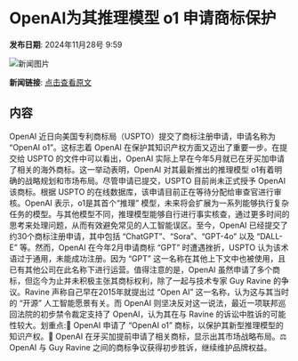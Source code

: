 # OpenAI为其推理模型 o1 申请商标保护

**发布日期**: 2024年11月28号 9:59

![新闻图片](https://pic.chinaz.com/picmap/202405110933330041_0.jpg)

**新闻链接**: [点击查看原文](https://www.aibase.com/zh/news/13545)

## 内容

OpenAI 近日向美国专利商标局（USPTO）提交了商标注册申请，申请名称为 “OpenAI o1”。这标志着 OpenAI 在保护其知识产权方面又迈出了重要一步。在提交给 USPTO 的文件中可以看出，OpenAI 实际上早在今年5月就已在牙买加申请了相关的海外商标。这一举动表明，OpenAI 对其最新推出的推理模型 o1有着明确的战略规划和市场布局。尽管申请已提交，USPTO 目前尚未正式授予 OpenAI 该商标。根据 USPTO 的在线数据库，该申请目前正在等待分配给审查官进行审核。OpenAI 表示，o1是其首个“推理” 模型，未来将会扩展为一系列能够执行复杂任务的模型。与其他模型不同，推理模型能够自行进行事实核查，通过更多时间的思考来处理问题，从而有效避免常见的人工智能误区。至今，OpenAI 已经提交了约30个商标注册申请，其中包括 “ChatGPT”、“Sora”、“GPT-4o” 以及 “DALL-E” 等。然而，OpenAI 在今年2月申请商标 “GPT” 时遭遇挫折，USPTO 认为该术语过于通用，未能成功注册。因为 “GPT” 这一名称在其他上下文中也被使用，且已有其他公司在此名称下进行运营。值得注意的是，OpenAI 虽然申请了多个商标，但迄今为止并未积极主张其商标权利，除了一起与技术专家 Guy Ravine 的争议。Ravine 声称自己早在2015年就提出过 “Open AI” 这一名称，认为这与其当时的 “开源” 人工智能愿景有关。而 OpenAI 则坚决反对这一说法，最近一项联邦巡回法院的初步禁令裁定支持了 OpenAI，认为其在与 Ravine 的诉讼中胜诉的可能性较大。划重点:🌟 OpenAI 申请了 “OpenAI o1” 商标，以保护其新型推理模型的知识产权。📅 OpenAI 在牙买加提前申请了相关商标，显示出其市场战略布局。⚖️ OpenAI 与 Guy Ravine 之间的商标争议获得初步胜诉，继续维护品牌权益。
